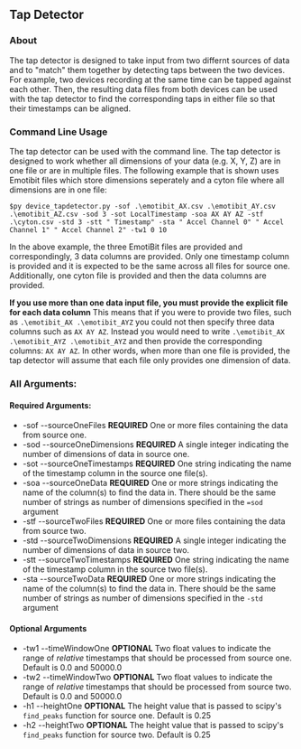 ## Tap Detector
### About
The tap detector is designed to take input from two differnt sources of data and to "match" them together by detecting taps between the two devices. For example, two devices recording at the same time can be tapped against each other. Then, the resulting data files from both devices can be used with the tap detector to find the corresponding taps in either file so that their timestamps can be aligned.

### Command Line Usage
The tap detector can be used with the command line. The tap detector is designed to work whether all dimensions of your data (e.g. X, Y, Z) are in one file or are in multiple files. The following example that is shown uses Emotibit files which store dimensions seperately and a cyton file where all dimensions are in one file:

```$py device_tapdetector.py -sof .\emotibit_AX.csv .\emotibit_AY.csv .\emotibit_AZ.csv -sod 3 -sot LocalTimestamp -soa AX AY AZ -stf .\cyton.csv -std 3 -stt " Timestamp" -sta " Accel Channel 0" " Accel Channel 1" " Accel Channel 2" -tw1 0 10```

In the above example, the three EmotiBit files are provided and correspondingly, 3 data columns are provided. Only one timestamp column is provided and it is expected to be the same across all files for source one. Additionally, one cyton file is provided and then the data columns are provided.

**If you use more than one data input file, you must provide the explicit file for each data column** This means that if you were to provide two files, such as ```.\emotibit_AX .\emotibit_AYZ``` you could not then specify three data columns such as ```AX AY AZ```. Instead you would need to write ```.\emotibit_AX .\emotibit_AYZ .\emotibit_AYZ``` and then provide the corresponding columns: ```AX AY AZ```. In other words, when more than one file is provided, the tap detector will assume that each file only provides one dimension of data.

### All Arguments:
#### Required Arguments:
- -sof --sourceOneFiles **REQUIRED** One or more files containing the data from source one.
- -sod --sourceOneDimensions **REQUIRED** A single integer indicating the number of dimensions of data in source one.
- -sot --sourceOneTimestamps **REQUIRED** One string indicating the name of the timestamp column in the source one file(s).
- -soa --sourceOneData **REQUIRED** One or more strings indicating the name of the column(s) to find the data in. There should be the same number of strings as number of dimensions specified in the ```=sod``` argument
- -stf --sourceTwoFiles **REQUIRED** One or more files containing the data from source two.
- -std --sourceTwoDimensions **REQUIRED** A single integer indicating the number of dimensions of data in source two.
- -stt --sourceTwoTimestamps **REQUIRED** One string indicating the name of the timestamp column in the source two file(s).
- -sta --sourceTwoData **REQUIRED** One or more strings indicating the name of the column(s) to find the data in. There should be the same number of strings as number of dimensions specified in the ```-std``` argument

#### Optional Arguments
- -tw1 --timeWindowOne **OPTIONAL** Two float values to indicate the range of *relative* timestamps that should be processed from source one. Default is 0.0 and 50000.0
- -tw2 --timeWindowTwo **OPTIONAL** Two float values to indicate the range of *relative* timestamps that should be processed from source two. Default is 0.0 and 50000.0
- -h1 --heightOne **OPTIONAL** The height value that is passed to scipy's ```find_peaks``` function for source one. Default is 0.25
- -h2 --heightTwo **OPTIONAL** The height value that is passed to scipy's ```find_peaks``` function for source two. Default is 0.25
